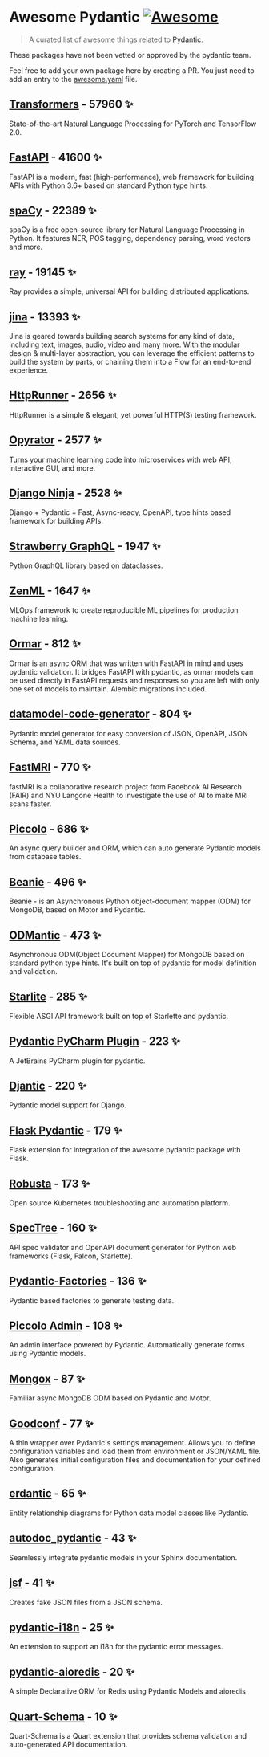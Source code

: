 # Awesome Pydantic [![Awesome](https://awesome.re/badge-flat.svg)](https://github.com/sindresorhus/awesome)

> A curated list of awesome things related to [Pydantic](https://pydantic-docs.helpmanual.io/).

These packages have not been vetted or approved by the pydantic team.

Feel free to add your own package here by creating a PR. You just need to add an entry to the [awesome.yaml](./awesome.yaml) file.


## [Transformers](https://github.com/huggingface/transformers) - 57960 ✨

State-of-the-art Natural Language Processing for PyTorch and TensorFlow 2.0.

## [FastAPI](https://github.com/tiangolo/fastapi) - 41600 ✨

FastAPI is a modern, fast (high-performance), web framework for building APIs with Python 3.6+ based on standard Python type hints.

## [spaCy](https://github.com/explosion/spaCy) - 22389 ✨

spaCy is a free open-source library for Natural Language Processing in Python. It features NER, POS tagging, dependency parsing, word vectors and more.

## [ray](https://github.com/ray-project/ray) - 19145 ✨

Ray provides a simple, universal API for building distributed applications.

## [jina](https://github.com/jina-ai/jina) - 13393 ✨

Jina is geared towards building search systems for any kind of data, including text, images, audio, video and many more. With the modular design & multi-layer abstraction, you can leverage the efficient patterns to build the system by parts, or chaining them into a Flow for an end-to-end experience.

## [HttpRunner](https://github.com/httprunner/httprunner) - 2656 ✨

HttpRunner is a simple & elegant, yet powerful HTTP(S) testing framework.

## [Opyrator](https://github.com/ml-tooling/opyrator) - 2577 ✨

Turns your machine learning code into microservices with web API, interactive GUI, and more.

## [Django Ninja](https://github.com/vitalik/django-ninja) - 2528 ✨

Django + Pydantic = Fast, Async-ready, OpenAPI, type hints based framework for building APIs.

## [Strawberry GraphQL](https://github.com/strawberry-graphql/strawberry) - 1947 ✨

Python GraphQL library based on dataclasses.

## [ZenML](https://github.com/zenml-io/zenml) - 1647 ✨

MLOps framework to create reproducible ML pipelines for production machine learning.

## [Ormar](https://github.com/collerek/ormar) - 812 ✨

Ormar is an async ORM that was written with FastAPI in mind and uses pydantic validation. It bridges FastAPI with pydantic, as ormar models can be used directly in FastAPI requests and responses so you are left with only one set of models to maintain. Alembic migrations included.

## [datamodel-code-generator](https://github.com/koxudaxi/datamodel-code-generator) - 804 ✨

Pydantic model generator for easy conversion of JSON, OpenAPI, JSON Schema, and YAML data sources.

## [FastMRI](https://github.com/facebookresearch/fastMRI) - 770 ✨

fastMRI is a collaborative research project from Facebook AI Research (FAIR) and NYU Langone Health to investigate the use of AI to make MRI scans faster.

## [Piccolo](https://github.com/piccolo-orm/piccolo) - 686 ✨

An async query builder and ORM, which can auto generate Pydantic models from database tables.

## [Beanie](https://github.com/roman-right/beanie) - 496 ✨

Beanie - is an Asynchronous Python object-document mapper (ODM) for MongoDB, based on Motor and Pydantic.

## [ODMantic](https://github.com/art049/odmantic) - 473 ✨

Asynchronous ODM(Object Document Mapper) for MongoDB based on standard python type hints. It's built on top of pydantic for model definition and validation.

## [Starlite](https://github.com/Goldziher/starlite) - 285 ✨

Flexible ASGI API framework built on top of Starlette and pydantic.

## [Pydantic PyCharm Plugin](https://github.com/koxudaxi/pydantic-pycharm-plugin) - 223 ✨

A JetBrains PyCharm plugin for pydantic.

## [Djantic](https://github.com/jordaneremieff/djantic) - 220 ✨

Pydantic model support for Django.

## [Flask Pydantic](https://github.com/bauerji/flask_pydantic) - 179 ✨

Flask extension for integration of the awesome pydantic package with Flask.

## [Robusta](https://github.com/robusta-dev/robusta) - 173 ✨

Open source Kubernetes troubleshooting and automation platform.

## [SpecTree](https://github.com/0b01001001/spectree) - 160 ✨

API spec validator and OpenAPI document generator for Python web frameworks (Flask, Falcon, Starlette).

## [Pydantic-Factories](https://github.com/Goldziher/pydantic-factories) - 136 ✨

Pydantic based factories to generate testing data.

## [Piccolo Admin](https://github.com/piccolo-orm/piccolo_admin) - 108 ✨

An admin interface powered by Pydantic. Automatically generate forms using Pydantic models.

## [Mongox](https://github.com/aminalaee/mongox) - 87 ✨

Familiar async MongoDB ODM based on Pydantic and Motor.

## [Goodconf](https://github.com/lincolnloop/goodconf) - 77 ✨

A thin wrapper over Pydantic's settings management. Allows you to define configuration variables and load them from environment or JSON/YAML file. Also generates initial configuration files and documentation for your defined configuration.

## [erdantic](https://github.com/drivendataorg/erdantic) - 65 ✨

Entity relationship diagrams for Python data model classes like Pydantic.

## [autodoc_pydantic](https://github.com/mansenfranzen/autodoc_pydantic) - 43 ✨

Seamlessly integrate pydantic models in your Sphinx documentation.

## [jsf](https://github.com/ghandic/jsf) - 41 ✨

Creates fake JSON files from a JSON schema.

## [pydantic-i18n](https://github.com/boardpack/pydantic-i18n) - 25 ✨

An extension to support an i18n for the pydantic error messages.

## [pydantic-aioredis](https://github.com/andrewthetechie/pydantic-aioredis) - 20 ✨

A simple Declarative ORM for Redis using Pydantic Models and aioredis

## [Quart-Schema](https://gitlab.com/pgjones/quart-schema) - 10 ✨

Quart-Schema is a Quart extension that provides schema validation and auto-generated API documentation.
